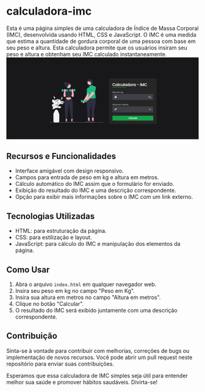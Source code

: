 # calculadora-imc

Esta é uma página simples de uma calculadora de Índice de Massa Corporal (IMC), desenvolvida usando HTML, CSS e JavaScript. O IMC é uma medida que estima a quantidade de gordura corporal de uma pessoa com base em seu peso e altura. Esta calculadora permite que os usuários insiram seu peso e altura e obtenham seu IMC calculado instantaneamente.
<img src="./img/readme-image.png" alt="" srcset="">
## Recursos e Funcionalidades

- Interface amigável com design responsivo.
- Campos para entrada de peso em kg e altura em metros.
- Cálculo automático do IMC assim que o formulário for enviado.
- Exibição do resultado do IMC e uma descrição correspondente.
- Opção para exibir mais informações sobre o IMC com um link externo.

## Tecnologias Utilizadas

- HTML: para estruturação da página.
- CSS: para estilização e layout.
- JavaScript: para cálculo do IMC e manipulação dos elementos da página.

## Como Usar

1. Abra o arquivo `index.html` em qualquer navegador web.
2. Insira seu peso em kg no campo "Peso em Kg".
3. Insira sua altura em metros no campo "Altura em metros".
4. Clique no botão "Calcular".
5. O resultado do IMC será exibido juntamente com uma descrição correspondente.

## Contribuição

Sinta-se à vontade para contribuir com melhorias, correções de bugs ou implementação de novos recursos. Você pode abrir um pull request neste repositório para enviar suas contribuições.

Esperamos que essa calculadora de IMC simples seja útil para entender melhor sua saúde e promover hábitos saudáveis. Divirta-se!

